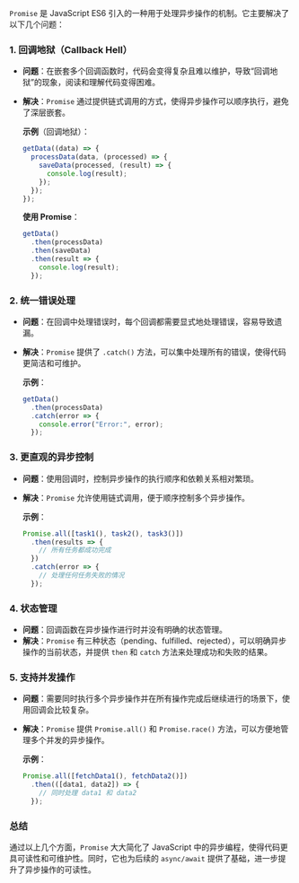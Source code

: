 `Promise` 是 JavaScript ES6 引入的一种用于处理异步操作的机制。它主要解决了以下几个问题：

### 1. 回调地狱（Callback Hell）

- **问题**：在嵌套多个回调函数时，代码会变得复杂且难以维护，导致“回调地狱”的现象，阅读和理解代码变得困难。
- **解决**：`Promise` 通过提供链式调用的方式，使得异步操作可以顺序执行，避免了深层嵌套。

  **示例**（回调地狱）：
  ```javascript
  getData((data) => {
    processData(data, (processed) => {
      saveData(processed, (result) => {
        console.log(result);
      });
    });
  });
  ```

  **使用 Promise**：
  ```javascript
  getData()
    .then(processData)
    .then(saveData)
    .then(result => {
      console.log(result);
    });
  ```

### 2. 统一错误处理

- **问题**：在回调中处理错误时，每个回调都需要显式地处理错误，容易导致遗漏。
- **解决**：`Promise` 提供了 `.catch()` 方法，可以集中处理所有的错误，使得代码更简洁和可维护。

  **示例**：
  ```javascript
  getData()
    .then(processData)
    .catch(error => {
      console.error("Error:", error);
    });
  ```

### 3. 更直观的异步控制

- **问题**：使用回调时，控制异步操作的执行顺序和依赖关系相对繁琐。
- **解决**：`Promise` 允许使用链式调用，便于顺序控制多个异步操作。

  **示例**：
  ```javascript
  Promise.all([task1(), task2(), task3()])
    .then(results => {
      // 所有任务都成功完成
    })
    .catch(error => {
      // 处理任何任务失败的情况
    });
  ```

### 4. 状态管理

- **问题**：回调函数在异步操作进行时并没有明确的状态管理。
- **解决**：`Promise` 有三种状态（pending、fulfilled、rejected），可以明确异步操作的当前状态，并提供 `then` 和 `catch` 方法来处理成功和失败的结果。

### 5. 支持并发操作

- **问题**：需要同时执行多个异步操作并在所有操作完成后继续进行的场景下，使用回调会比较复杂。
- **解决**：`Promise` 提供 `Promise.all()` 和 `Promise.race()` 方法，可以方便地管理多个并发的异步操作。

  **示例**：
  ```javascript
  Promise.all([fetchData1(), fetchData2()])
    .then(([data1, data2]) => {
      // 同时处理 data1 和 data2
    });
  ```

### 总结

通过以上几个方面，`Promise` 大大简化了 JavaScript 中的异步编程，使得代码更具可读性和可维护性。同时，它也为后续的 `async/await` 提供了基础，进一步提升了异步操作的可读性。